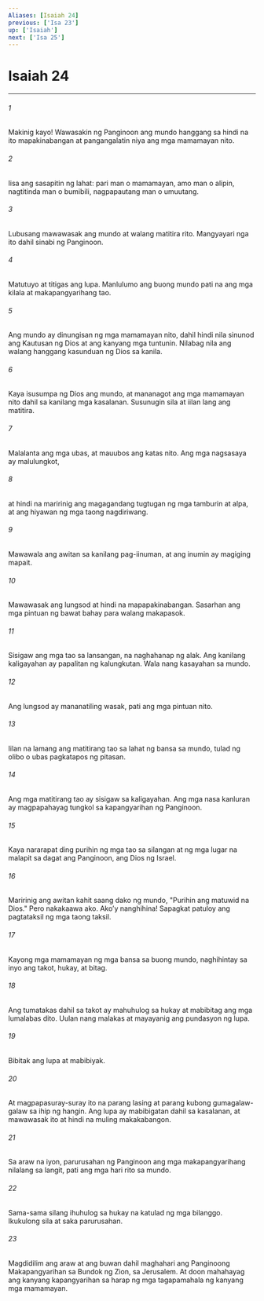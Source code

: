 ```yaml
---
Aliases: [Isaiah 24]
previous: ['Isa 23']
up: ['Isaiah']
next: ['Isa 25']
---
```

# Isaiah 24

***






















###### 1 










Makinig kayo! Wawasakin ng Panginoon ang mundo hanggang sa hindi na ito mapakinabangan at pangangalatin niya ang mga mamamayan nito. 





















###### 2 










Iisa ang sasapitin ng lahat: pari man o mamamayan, amo man o alipin, nagtitinda man o bumibili, nagpapautang man o umuutang. 





















###### 3 










Lubusang mawawasak ang mundo at walang matitira rito. Mangyayari nga ito dahil sinabi ng Panginoon. 





















###### 4 










Matutuyo at titigas ang lupa. Manlulumo ang buong mundo pati na ang mga kilala at makapangyarihang tao. 





















###### 5 










Ang mundo ay dinungisan ng mga mamamayan nito, dahil hindi nila sinunod ang Kautusan ng Dios at ang kanyang mga tuntunin. Nilabag nila ang walang hanggang kasunduan ng Dios sa kanila. 





















###### 6 










Kaya isusumpa ng Dios ang mundo, at mananagot ang mga mamamayan nito dahil sa kanilang mga kasalanan. Susunugin sila at iilan lang ang matitira. 





















###### 7 










Malalanta ang mga ubas, at mauubos ang katas nito. Ang mga nagsasaya ay malulungkot, 





















###### 8 










at hindi na maririnig ang magagandang tugtugan ng mga tamburin at alpa, at ang hiyawan ng mga taong nagdiriwang. 





















###### 9 










Mawawala ang awitan sa kanilang pag-iinuman, at ang inumin ay magiging mapait. 





















###### 10 










Mawawasak ang lungsod at hindi na mapapakinabangan. Sasarhan ang mga pintuan ng bawat bahay para walang makapasok. 





















###### 11 










Sisigaw ang mga tao sa lansangan, na naghahanap ng alak. Ang kanilang kaligayahan ay papalitan ng kalungkutan. Wala nang kasayahan sa mundo. 





















###### 12 










Ang lungsod ay mananatiling wasak, pati ang mga pintuan nito. 





















###### 13 










Iilan na lamang ang matitirang tao sa lahat ng bansa sa mundo, tulad ng olibo o ubas pagkatapos ng pitasan. 





















###### 14 










Ang mga matitirang tao ay sisigaw sa kaligayahan. Ang mga nasa kanluran ay magpapahayag tungkol sa kapangyarihan ng Panginoon. 





















###### 15 










Kaya nararapat ding purihin ng mga tao sa silangan at ng mga lugar na malapit sa dagat ang Panginoon, ang Dios ng Israel. 





















###### 16 










Maririnig ang awitan kahit saang dako ng mundo, "Purihin ang matuwid na Dios." Pero nakakaawa ako. Akoʼy nanghihina! Sapagkat patuloy ang pagtataksil ng mga taong taksil. 





















###### 17 










Kayong mga mamamayan ng mga bansa sa buong mundo, naghihintay sa inyo ang takot, hukay, at bitag. 





















###### 18 










Ang tumatakas dahil sa takot ay mahuhulog sa hukay at mabibitag ang mga lumalabas dito. Uulan nang malakas at mayayanig ang pundasyon ng lupa. 





















###### 19 










Bibitak ang lupa at mabibiyak. 





















###### 20 










At magpapasuray-suray ito na parang lasing at parang kubong gumagalaw-galaw sa ihip ng hangin. Ang lupa ay mabibigatan dahil sa kasalanan, at mawawasak ito at hindi na muling makakabangon. 





















###### 21 










Sa araw na iyon, parurusahan ng Panginoon ang mga makapangyarihang nilalang sa langit, pati ang mga hari rito sa mundo. 





















###### 22 










Sama-sama silang ihuhulog sa hukay na katulad ng mga bilanggo. Ikukulong sila at saka parurusahan. 





















###### 23 










Magdidilim ang araw at ang buwan dahil maghahari ang Panginoong Makapangyarihan sa Bundok ng Zion, sa Jerusalem. At doon mahahayag ang kanyang kapangyarihan sa harap ng mga tagapamahala ng kanyang mga mamamayan.
